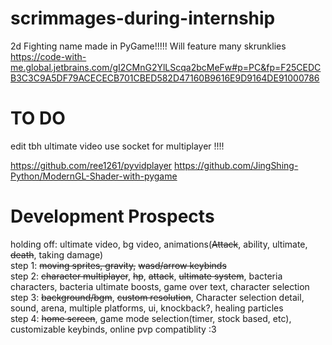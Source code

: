 # scrimmages-during-internship
2d Fighting name made in PyGame!!!!!
Will feature many skrunklies  
https://code-with-me.global.jetbrains.com/gI2CMnG2YlLScqa2bcMeFw#p=PC&fp=F25CEDCB3C3C9A5DF79ACECECB701CBED582D47160B9616E9D9164DE91000786  

# TO DO
edit tbh ultimate video 
use socket for multiplayer !!!!  

https://github.com/ree1261/pyvidplayer
https://github.com/JingShing-Python/ModernGL-Shader-with-pygame

# Development Prospects
holding off: ultimate video, bg video, animations(~~Attack~~, ability, ultimate, ~~death~~, taking damage)  
step 1: ~~moving sprites, gravity,~~ ~~wasd/arrow keybinds~~  
step 2: ~~character multiplayer~~, ~~hp~~, ~~attack~~, ~~ultimate system~~, bacteria characters, bacteria ultimate boosts,  game over text, character selection  
step 3: ~~background/bgm~~, ~~custom resolution~~, Character selection detail, sound, arena, multiple platforms, ui, knockback?, healing particles  
step 4: ~~home screen~~, game mode selection(timer, stock based, etc), customizable keybinds, online pvp compatiblity :3
